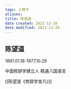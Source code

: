 ```yaml
---
tags: 人物卡
aliases: 
title: 陈望道
date created: 2022-12-28
date modified: 2022-12-28
---
```


## 陈望道

1891.01.18-1977.10.29

中国修辞学建立人
精通八国语言

[[陈望道《修辞学发凡》]]